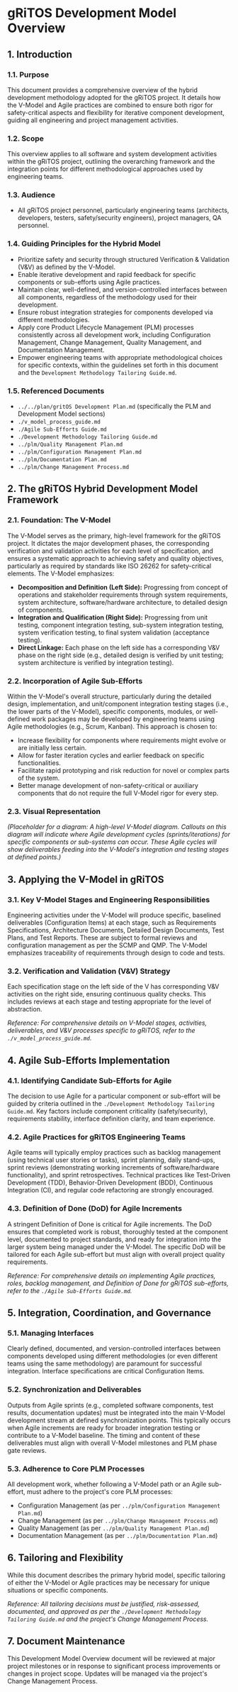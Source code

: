 # gRiTOS Development Model Overview

## 1. Introduction

### 1.1. Purpose
This document provides a comprehensive overview of the hybrid development methodology adopted for the gRiTOS project. It details how the V-Model and Agile practices are combined to ensure both rigor for safety-critical aspects and flexibility for iterative component development, guiding all engineering and project management activities.

### 1.2. Scope
This overview applies to all software and system development activities within the gRiTOS project, outlining the overarching framework and the integration points for different methodological approaches used by engineering teams.

### 1.3. Audience
- All gRiTOS project personnel, particularly engineering teams (architects, developers, testers, safety/security engineers), project managers, QA personnel.

### 1.4. Guiding Principles for the Hybrid Model
- Prioritize safety and security through structured Verification & Validation (V&V) as defined by the V-Model.
- Enable iterative development and rapid feedback for specific components or sub-efforts using Agile practices.
- Maintain clear, well-defined, and version-controlled interfaces between all components, regardless of the methodology used for their development.
- Ensure robust integration strategies for components developed via different methodologies.
- Apply core Product Lifecycle Management (PLM) processes consistently across all development work, including Configuration Management, Change Management, Quality Management, and Documentation Management.
- Empower engineering teams with appropriate methodological choices for specific contexts, within the guidelines set forth in this document and the `Development Methodology Tailoring Guide.md`.

### 1.5. Referenced Documents
- `../../plan/gritOS Development Plan.md` (specifically the PLM and Development Model sections)
- `./v_model_process_guide.md`
- `./Agile Sub-Efforts Guide.md`
- `./Development Methodology Tailoring Guide.md`
- `../plm/Quality Management Plan.md`
- `../plm/Configuration Management Plan.md`
- `../plm/Documentation Plan.md`
- `../plm/Change Management Process.md`

## 2. The gRiTOS Hybrid Development Model Framework

### 2.1. Foundation: The V-Model
The V-Model serves as the primary, high-level framework for the gRiTOS project. It dictates the major development phases, the corresponding verification and validation activities for each level of specification, and ensures a systematic approach to achieving safety and quality objectives, particularly as required by standards like ISO 26262 for safety-critical elements. The V-Model emphasizes:
- **Decomposition and Definition (Left Side):** Progressing from concept of operations and stakeholder requirements through system requirements, system architecture, software/hardware architecture, to detailed design of components.
- **Integration and Qualification (Right Side):** Progressing from unit testing, component integration testing, sub-system integration testing, system verification testing, to final system validation (acceptance testing).
- **Direct Linkage:** Each phase on the left side has a corresponding V&V phase on the right side (e.g., detailed design is verified by unit testing; system architecture is verified by integration testing).

### 2.2. Incorporation of Agile Sub-Efforts
Within the V-Model's overall structure, particularly during the detailed design, implementation, and unit/component integration testing stages (i.e., the lower parts of the V-Model), specific components, modules, or well-defined work packages may be developed by engineering teams using Agile methodologies (e.g., Scrum, Kanban).
This approach is chosen to:
- Increase flexibility for components where requirements might evolve or are initially less certain.
- Allow for faster iteration cycles and earlier feedback on specific functionalities.
- Facilitate rapid prototyping and risk reduction for novel or complex parts of the system.
- Better manage development of non-safety-critical or auxiliary components that do not require the full V-Model rigor for every step.

### 2.3. Visual Representation
*(Placeholder for a diagram: A high-level V-Model diagram. Callouts on this diagram will indicate where Agile development cycles (sprints/iterations) for specific components or sub-systems can occur. These Agile cycles will show deliverables feeding into the V-Model's integration and testing stages at defined points.)*

## 3. Applying the V-Model in gRiTOS

### 3.1. Key V-Model Stages and Engineering Responsibilities
Engineering activities under the V-Model will produce specific, baselined deliverables (Configuration Items) at each stage, such as Requirements Specifications, Architecture Documents, Detailed Design Documents, Test Plans, and Test Reports. These are subject to formal reviews and configuration management as per the SCMP and QMP. The V-Model emphasizes traceability of requirements through design to code and tests.

### 3.2. Verification and Validation (V&V) Strategy
Each specification stage on the left side of the V has corresponding V&V activities on the right side, ensuring continuous quality checks. This includes reviews at each stage and testing appropriate for the level of abstraction.

*Reference: For comprehensive details on V-Model stages, activities, deliverables, and V&V processes specific to gRiTOS, refer to the `./v_model_process_guide.md`.*

## 4. Agile Sub-Efforts Implementation

### 4.1. Identifying Candidate Sub-Efforts for Agile
The decision to use Agile for a particular component or sub-effort will be guided by criteria outlined in the `./Development Methodology Tailoring Guide.md`. Key factors include component criticality (safety/security), requirements stability, interface definition clarity, and team experience.

### 4.2. Agile Practices for gRiTOS Engineering Teams
Agile teams will typically employ practices such as backlog management (using technical user stories or tasks), sprint planning, daily stand-ups, sprint reviews (demonstrating working increments of software/hardware functionality), and sprint retrospectives. Technical practices like Test-Driven Development (TDD), Behavior-Driven Development (BDD), Continuous Integration (CI), and regular code refactoring are strongly encouraged.

### 4.3. Definition of Done (DoD) for Agile Increments
A stringent Definition of Done is critical for Agile increments. The DoD ensures that completed work is robust, thoroughly tested at the component level, documented to project standards, and ready for integration into the larger system being managed under the V-Model. The specific DoD will be tailored for each Agile sub-effort but must align with overall project quality requirements.

*Reference: For comprehensive details on implementing Agile practices, roles, backlog management, and Definition of Done for gRiTOS sub-efforts, refer to the `./Agile Sub-Efforts Guide.md`.*

## 5. Integration, Coordination, and Governance

### 5.1. Managing Interfaces
Clearly defined, documented, and version-controlled interfaces between components developed using different methodologies (or even different teams using the same methodology) are paramount for successful integration. Interface specifications are critical Configuration Items.

### 5.2. Synchronization and Deliverables
Outputs from Agile sprints (e.g., completed software components, test results, documentation updates) must be integrated into the main V-Model development stream at defined synchronization points. This typically occurs when Agile increments are ready for broader integration testing or contribute to a V-Model baseline. The timing and content of these deliverables must align with overall V-Model milestones and PLM phase gate reviews.

### 5.3. Adherence to Core PLM Processes
All development work, whether following a V-Model path or an Agile sub-effort, must adhere to the project's core PLM processes:
- Configuration Management (as per `../plm/Configuration Management Plan.md`)
- Change Management (as per `../plm/Change Management Process.md`)
- Quality Management (as per `../plm/Quality Management Plan.md`)
- Documentation Management (as per `../plm/Documentation Plan.md`)

## 6. Tailoring and Flexibility
While this document describes the primary hybrid model, specific tailoring of either the V-Model or Agile practices may be necessary for unique situations or specific components.

*Reference: All tailoring decisions must be justified, risk-assessed, documented, and approved as per the `./Development Methodology Tailoring Guide.md` and the project's Change Management Process.*

## 7. Document Maintenance
This Development Model Overview document will be reviewed at major project milestones or in response to significant process improvements or changes in project scope. Updates will be managed via the project's Change Management Process.
